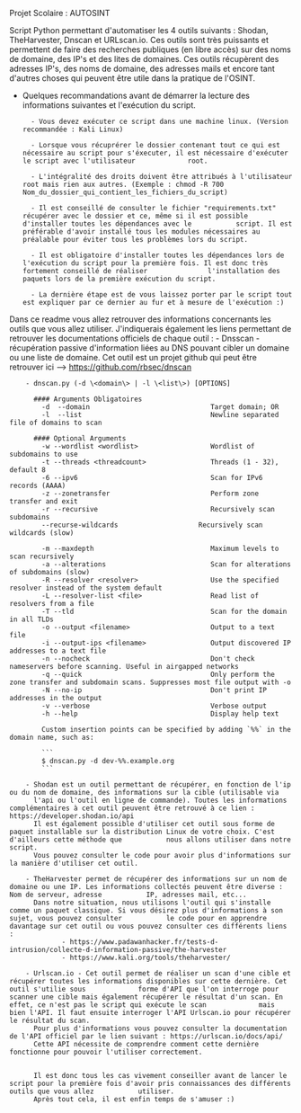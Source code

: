 Projet Scolaire : AUTOSINT

Script Python permettant d'automatiser les 4 outils suivants : Shodan, TheHarvester, Dnscan et URLscan.io.
Ces outils sont très puissants et permettent de faire des recherches publiques (en libre accès) sur des noms de domaine, des IP's et des lites de domaines.
Ces outils récupèrent des adresses IP's, des noms de domaine, des adresses mails et encore tant d'autres choses qui peuvent être utile dans la pratique de l'OSINT.

- Quelques recommandations avant de démarrer la lecture des informations suivantes et l'exécution du script.

        - Vous devez exécuter ce script dans une machine linux. (Version recommandée : Kali Linux)
        
        - Lorsque vous récuprérer le dossier contenant tout ce qui est nécessaire au script pour s'éxecuter, il est nécessaire d'exécuter le script avec l'utilisateur             root.
        
        - L'intégralité des droits doivent être attribués à l'utilisateur root mais rien aux autres. (Exemple : chmod -R 700                                                       Nom_du_dossier_qui_contient_les_fichiers_du_script)

        - Il est conseillé de consulter le fichier "requirements.txt" récupérer avec le dossier et ce, même si il est possible d'installer toutes les dépendances avec le           script. Il est préférable d'avoir installé tous les modules nécessaires au préalable pour éviter tous les problèmes lors du script.

        - Il est obligatoire d'installer toutes les dépendances lors de l'exécution du script pour la première fois. Il est donc très fortement conseillé de réaliser               l'installation des paquets lors de la première exécution du script.
          
        - La dernière étape est de vous laissez porter par le script tout est expliquer par ce dernier au fur et à mesure de l'exécution :)
          
          
Dans ce readme vous allez retrouver des informations concernants les outils que vous allez utiliser. J'indiquerais également les liens permettant de retrouver les documentations officiels de chaque outil : 
        - Dnsscan - récupération passive d'information liées au DNS pouvant cibler un domaine ou une liste de domaine. Cet outil est un projet github qui peut être               retrouver ici --> https://github.com/rbsec/dnscan
        
        - dnscan.py (-d \<domain\> | -l \<list\>) [OPTIONS]

          #### Arguments Obligatoires
            -d  --domain                              Target domain; OR
            -l  --list                                Newline separated file of domains to scan
    
          #### Optional Arguments
            -w --wordlist <wordlist>                  Wordlist of subdomains to use
            -t --threads <threadcount>                Threads (1 - 32), default 8
            -6 --ipv6                                 Scan for IPv6 records (AAAA)
            -z --zonetransfer                         Perform zone transfer and exit
            -r --recursive                            Recursively scan subdomains
            --recurse-wildcards                    Recursively scan wildcards (slow)

            -m --maxdepth                             Maximum levels to scan recursively
            -a --alterations                          Scan for alterations of subdomains (slow)
            -R --resolver <resolver>                  Use the specified resolver instead of the system default
            -L --resolver-list <file>                 Read list of resolvers from a file
            -T --tld                                  Scan for the domain in all TLDs
            -o --output <filename>                    Output to a text file
            -i --output-ips <filename>                Output discovered IP addresses to a text file
            -n --nocheck                              Don't check nameservers before scanning. Useful in airgapped networks
            -q --quick                                Only perform the zone transfer and subdomain scans. Suppresses most file output with -o
            -N --no-ip                                Don't print IP addresses in the output
            -v --verbose                              Verbose output
            -h --help                                 Display help text

            Custom insertion points can be specified by adding `%%` in the domain name, such as:

            ```
            $ dnscan.py -d dev-%%.example.org
            ```
            
        - Shodan est un outil permettant de récupérer, en fonction de l'ip ou du nom de domaine, des informations sur la cible (utilisable via
          l'api ou l'outil en ligne de commande). Toutes les informations complémentaires à cet outil peuvent être retrouvé à ce lien : https://developer.shodan.io/api
          Il est également possible d'utiliser cet outil sous forme de paquet installable sur la distribution Linux de votre choix. C'est d'ailleurs cette méthode que           nous allons utiliser dans notre script.
          Vous pouvez consulter le code pour avoir plus d'informations sur la manière d'utiliser cet outil.
          
        - TheHarvester permet de récupérer des informations sur un nom de domaine ou une IP. Les informations collectés peuvent être diverse : Nom de serveur, adresse           IP, adresses mail, etc...
          Dans notre situation, nous utilisons l'outil qui s'installe comme un paquet classique. Si vous désirez plus d'informations à son sujet, vous pouvez consulter           le code pour en apprendre davantage sur cet outil ou vous pouvez consulter ces différents liens : 
                 - https://www.padawanhacker.fr/tests-d-intrusion/collecte-d-information-passive/the-harvester
                 - https://www.kali.org/tools/theharvester/
                 
        - Urlscan.io - Cet outil permet de réaliser un scan d'une cible et récupérer toutes les informations disponibles sur cette dernière. Cet outil s'utilie sous             forme d'API que l'on interroge pour scanner une cible mais également récupérer le résultat d'un scan. En effet, ce n'est pas le script qui exécute le scan             mais bien l'API. Il faut ensuite interroger l'API Urlscan.io pour récupérer le résultat du scan.
          Pour plus d'informations vous pouvez consulter la documentation de l'API officiel par le lien suivant : https://urlscan.io/docs/api/
          Cette API nécessite de comprendre comment cette dernière fonctionne pour pouvoir l'utiliser correctement.
          
          
          Il est donc tous les cas vivement conseiller avant de lancer le script pour la première fois d'avoir pris connaissances des différents outils que vous allez           utiliser. 
          Après tout cela, il est enfin temps de s'amuser :)
